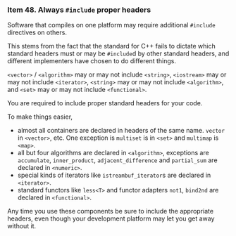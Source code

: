 ### Item 48. Always `#include` proper headers

Software that compiles on one platform may require additional `#include` directives on others.

This stems from the fact that the standard for C++ fails to dictate which standard headers must or may be `#include`d by other standard headers, and different implementers have chosen to do different things.

`<vector>` / `<algorithm>` may or may not include `<string>`, `<iostream>` may or may not include `<iterator>`, `<string>` may or may not include `<algorithm>`, and `<set>` may or may not include `<functional>`.

You are required to include proper standard headers for your code.

To make things easier,
* almost all containers are declared in headers of the same name. `vector` in `<vector>`, etc. One exception is `multiset` is in `<set>` and `multimap` is `<map>`.
* all but four algorithms are declared in `<algorithm>`, exceptions are `accumulate`, `inner_product`, `adjacent_difference` and `partial_sum` are declared in `<numeric>`.
* special kinds of iterators like `istreambuf_iterator`s are declared in `<iterator>`.
* standard functors like `less<T>` and functor adapters `not1`, `bind2nd` are declared in `<functional>`.

Any time you use these components be sure to include the appropriate headers, even though your development platform may let you get away without it.
